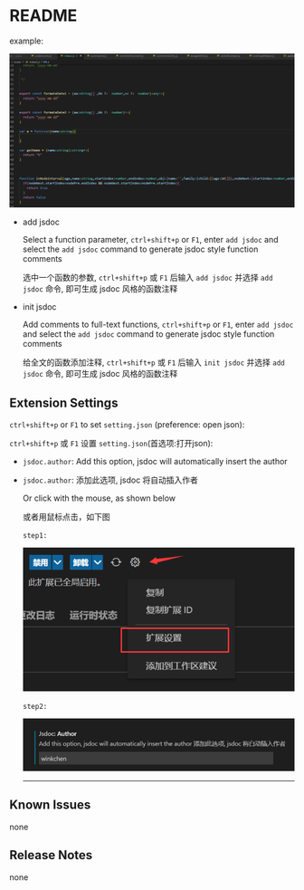 # README

example:

![](https://raw.githubusercontent.com/sdfcbs91/parser-jsdoc/master/static/start.gif)

*  add jsdoc

    Select a function parameter, `ctrl+shift+p` or `F1`, enter `add jsdoc` and select the `add jsdoc` command to generate jsdoc style function comments

    选中一个函数的参数, `ctrl+shift+p` 或 `F1` 后输入 `add jsdoc` 并选择 `add jsdoc` 命令, 即可生成 jsdoc 风格的函数注释

*  init jsdoc

    Add comments to full-text functions, `ctrl+shift+p` or `F1`, enter `add jsdoc` and select the `add jsdoc` command to generate jsdoc style function comments

    给全文的函数添加注释, `ctrl+shift+p` 或 `F1` 后输入 `init jsdoc` 并选择 `add jsdoc` 命令, 即可生成 jsdoc 风格的函数注释


## Extension Settings

`ctrl+shift+p` or `F1` to set `setting.json` (preference: open json):

`ctrl+shift+p` 或 `F1` 设置 `setting.json`(首选项:打开json):

- `jsdoc.author`: Add this option, jsdoc will automatically insert the author

- `jsdoc.author`: 添加此选项, jsdoc 将自动插入作者

    Or click with the mouse, as shown below

    或者用鼠标点击，如下图

    `step1:`

   ![](https://raw.githubusercontent.com/sdfcbs91/parser-jsdoc/master/static/set1.jpg)

    `step2:`
   
   ![](https://raw.githubusercontent.com/sdfcbs91/parser-jsdoc/master/static/set2.jpg)

    ----------------------------------

## Known Issues

none

## Release Notes

none
